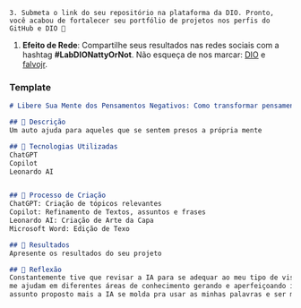 
    3. Submeta o link do seu repositório na plataforma da DIO. Pronto, você acabou de fortalecer seu portfólio de projetos nos perfis do GitHub e DIO 🚀
1. **Efeito de Rede**: Compartilhe seus resultados nas redes sociais com a hashtag **#LabDIONattyOrNot**. Não esqueça de nos marcar: [DIO](https://www.linkedin.com/school/dio-makethechange) e [falvojr](https://www.linkedin.com/in/falvojr).

### Template

```markdown
# Libere Sua Mente dos Pensamentos Negativos: Como transformar pensamentos negativos em pensamentos e ações positivas

## 📒 Descrição
Um auto ajuda para aqueles que se sentem presos a própria mente

## 🤖 Tecnologias Utilizadas
ChatGPT
Copilot
Leonardo AI


## 🧐 Processo de Criação
ChatGPT: Criação de tópicos relevantes
Copilot: Refinamento de Textos, assuntos e frases
Leonardo AI: Criação de Arte da Capa
Microsoft Word: Edição de Texo

## 🚀 Resultados
Apresente os resultados do seu projeto

## 💭 Reflexão
Constantemente tive que revisar a IA para se adequar ao meu tipo de visão, o propomt ainda é difícil pra mim, mas as IAS
me ajudam em diferentes áreas de conhecimento gerando e aperfeiçoando ideias de todos os tipos e quanto mais fala sobre o
assunto proposto mais a IA se molda pra usar as minhas palavras e ser mais natural possível
```





